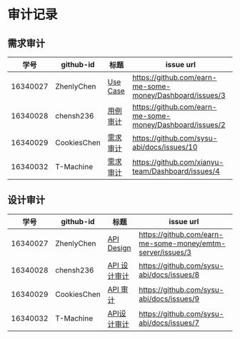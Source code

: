 # 审计记录

## 需求审计

| 学号 | github-id | 标题                                                         | issue url                                          |
| :--: | --------- | ------------------------------------------------------------ | -------------------------------------------------- |
| 16340027  | ZhenlyChen   | [Use Case](<https://github.com/earn-me-some-money/Dashboard/issues/3>) | <https://github.com/earn-me-some-money/Dashboard/issues/3> |
| 16340028 | chensh236 | [用例审计](<https://github.com/earn-me-some-money/Dashboard/issues/2>) | <https://github.com/earn-me-some-money/Dashboard/issues/2> |
| 16340029 | CookiesChen | [需求审计](<https://github.com/sysu-abi/docs/issues/10>) | <https://github.com/sysu-abi/docs/issues/10> |
| 16340032 | T-Machine | [需求审计](<https://github.com/xianyu-team/Dashboard/issues/4>) | <https://github.com/xianyu-team/Dashboard/issues/4> |



## 设计审计

| 学号 | github-id | 标题                                                      | issue url                                          |
| :--: | --------- | --------------------------------------------------------- | -------------------------------------------------- |
| 16340027  | ZhenlyChen   | [API Design](<https://github.com/earn-me-some-money/emtm-server/issues/3>) | <https://github.com/earn-me-some-money/emtm-server/issues/3> |
| 16340028 | chensh236 | [API 设计审计](<https://github.com/sysu-abi/docs/issues/8>) | <https://github.com/sysu-abi/docs/issues/8> |
| 16340029 | CookiesChen | [API 审计](<https://github.com/sysu-abi/docs/issues/9>) | <https://github.com/sysu-abi/docs/issues/9> |
| 16340032 | T-Machine | [API设计审计](<https://github.com/sysu-abi/docs/issues/7>) | <https://github.com/sysu-abi/docs/issues/7> |

